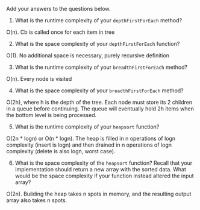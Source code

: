 Add your answers to the questions below.

1. What is the runtime complexity of your `depthFirstForEach` method?

O(n). Cb is called once for each item in tree

2. What is the space complexity of your `depthFirstForEach` function?

O(1). No additional space is necessary, purely recursive definition

3. What is the runtime complexity of your `breadthFirstForEach` method?

O(n). Every node is visited

4. What is the space complexity of your `breadthFirstForEach` method? 

O(2h), where h is the depth of the tree. Each node must store its 2 children in a queue before continuing. The queue will eventually hold 2h items when the bottom level is being processed.

5. What is the runtime complexity of your `heapsort` function?

O(2n * logn) or O(n * logn). The heap is filled in n operations of logn complexity (insert is logn) and then drained in n operations of logn complexity (delete is also logn, worst case). 

6. What is the space complexity of the `heapsort` function? Recall that your implementation should return a new array with the sorted data. What would be the space complexity if your function instead altered the input array?

O(2n). Building the heap takes n spots in memory, and the resulting output array also takes n spots.
